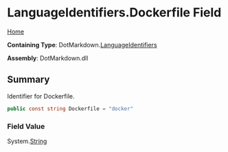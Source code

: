 <a name="_top"></a>

# LanguageIdentifiers\.Dockerfile Field

[Home](../../../README.md#_top)

**Containing Type**: DotMarkdown\.[LanguageIdentifiers](../README.md#_top)

**Assembly**: DotMarkdown\.dll

## Summary

Identifier for Dockerfile\.

```csharp
public const string Dockerfile = "docker"
```

### Field Value

System\.[String](https://docs.microsoft.com/en-us/dotnet/api/system.string)

